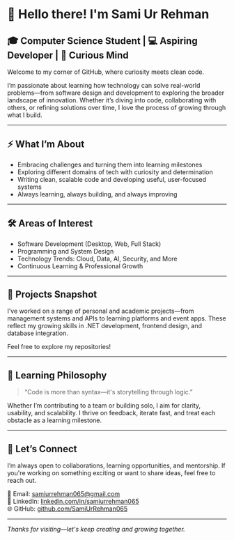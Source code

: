 # 👋 Hello there! I'm Sami Ur Rehman

## 🎓 Computer Science Student | 💻 Aspiring Developer | 🌱 Curious Mind

Welcome to my corner of GitHub, where curiosity meets clean code.

I’m passionate about learning how technology can solve real-world problems—from software design and development to exploring the broader landscape of innovation. Whether it’s diving into code, collaborating with others, or refining solutions over time, I love the process of growing through what I build.

---

## ⚡ What I’m About

- Embracing challenges and turning them into learning milestones
- Exploring different domains of tech with curiosity and determination
- Writing clean, scalable code and developing useful, user-focused systems
- Always learning, always building, and always improving

---

## 🛠️ Areas of Interest

- Software Development (Desktop, Web, Full Stack)
- Programming and System Design
- Technology Trends: Cloud, Data, AI, Security, and More
- Continuous Learning & Professional Growth

---

## 🚀 Projects Snapshot

I’ve worked on a range of personal and academic projects—from management systems and APIs to learning platforms and event apps. These reflect my growing skills in .NET development, frontend design, and database integration.

Feel free to explore my repositories!

---
## 📘 Learning Philosophy

> “Code is more than syntax—it's storytelling through logic.”

Whether I’m contributing to a team or building solo, I aim for clarity, usability, and scalability. I thrive on feedback, iterate fast, and treat each obstacle as a learning milestone.

---

## 🤝 Let’s Connect

I’m always open to collaborations, learning opportunities, and mentorship. If you're working on something exciting or want to share ideas, feel free to reach out.

📧 Email: samiurrehman065@gmail.com  
🔗 LinkedIn: [linkedin.com/in/samiurrehman065](https://www.linkedin.com/in/samiurrehman065)  
🌐 GitHub: [github.com/SamiUrRehman065](https://github.com/SamiUrRehman065)

---

_Thanks for visiting—let's keep creating and growing together._


<!---
SamiUrRehman065/SamiUrRehman065 is a ✨ special ✨ repository because its `README.md` (this file) appears on your GitHub profile.
You can click the Preview link to take a look at your changes.
--->
